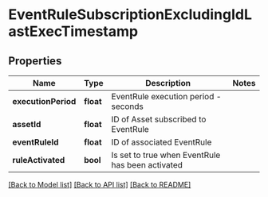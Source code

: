 # EventRuleSubscriptionExcludingIdLastExecTimestamp

## Properties
Name | Type | Description | Notes
------------ | ------------- | ------------- | -------------
**executionPeriod** | **float** | EventRule execution period - seconds | 
**assetId** | **float** | ID of Asset subscribed to EventRule | 
**eventRuleId** | **float** | ID of associated EventRule | 
**ruleActivated** | **bool** | Is set to true when EventRule has been activated | 

[[Back to Model list]](../README.md#documentation-for-models) [[Back to API list]](../README.md#documentation-for-api-endpoints) [[Back to README]](../README.md)


